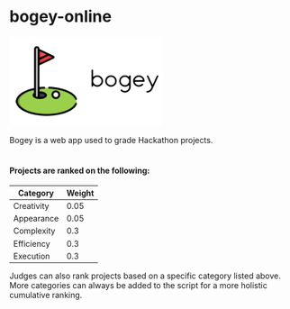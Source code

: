 # bogey-online
<img src="https://raw.githubusercontent.com/hackgwinnett/bogey/main/icon-transp.png"/>
<p>
  Bogey is a web app used to grade Hackathon projects.<br/>
  <br/>
</p>

<h4>Projects are ranked on the following:</h4>
<table class="tg">
<thead>
  <tr>
    <th class="tg-fymr">Category</th>
    <th class="tg-fymr">Weight<br></th>
  </tr>
</thead>
<tbody>
  <tr>
    <td class="tg-0pky">Creativity</td>
    <td class="tg-0pky">0.05</td>
  </tr>
  <tr>
    <td class="tg-0pky">Appearance</td>
    <td class="tg-0pky">0.05</td>
  </tr>
  <tr>
    <td class="tg-0lax">Complexity</td>
    <td class="tg-0lax">0.3</td>
  </tr>
  <tr>
    <td class="tg-0lax">Efficiency</td>
    <td class="tg-0lax">0.3</td>
  </tr>
  <tr>
    <td class="tg-0lax">Execution</td>
    <td class="tg-0lax">0.3</td>
  </tr>
</tbody>
</table>
<p>
  Judges can also rank projects based on a specific category listed above.<br/>
  More categories can always be added to the script for a more holistic cumulative ranking.
</p>
